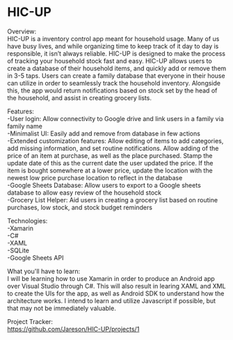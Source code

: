 # HIC-UP
Overview: <br/>
  HIC-UP is a inventory control app meant for household usage. Many of us have busy lives, and while organizing time to keep track of it day to day is responsible, it isn’t always reliable. HIC-UP is designed to make the process of tracking your household stock fast and easy. HIC-UP allows users to create a database of their household items, and quickly add or remove them in 3-5 taps. Users can create a family database that everyone in their house can utilize in order to seamlessly track the household inventory. Alongside this, the app would return notifications based on stock set by the head of the household, and assist in creating grocery lists.

Features: <br/>
  -User login: Allow connectivity to Google drive and link users in a family via family name<br/>
  -Minimalist UI: Easily add and remove from database in few actions<br/>
  -Extended customization features: Allow editing of items to add categories, add missing information, and set routine               notifications. Allow adding of the price of an item at purchase, as well as the place purchased. Stamp the update date of this as the current date the user updated the price. If the item is bought somewhere at a lower price, update the location with the newest low price purchase location to reflect in the database<br/>
  -Google Sheets Database: Allow users to export to a Google sheets database to allow easy review of the household stock<br/>
  -Grocery List Helper: Aid users in creating a grocery list based on routine purchases, low stock, and stock budget reminders <br/>



    
Technologies:<br/>
  -Xamarin<br/>
  -C#<br/>
  -XAML<br/>
  -SQLite<br/>
  -Google Sheets API<br/>
    
What you'll have to learn: <br/>
  I will be learning how to use Xamarin in order to produce an Android app over Visual Studio through C#. This will also result in learing XAML and XML to create the UIs for the app, as well as Android SDK to understand how the architecture works. I intend to learn and utilize Javascript if possible, but that may not be immediately valuable. 



Project Tracker: <br/>
https://github.com/Jareson/HIC-UP/projects/1

    
    
